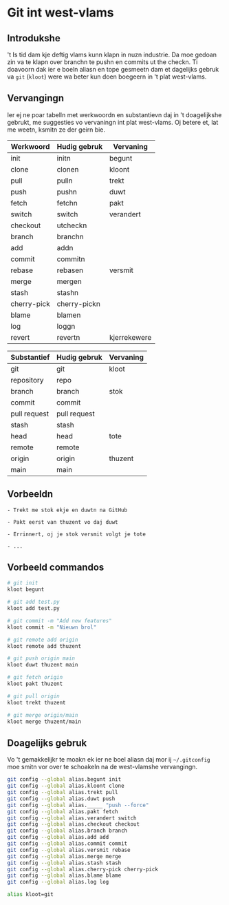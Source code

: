 # Git int west-vlams

## Introdukshe

't Is tid dam kje deftig vlams kunn klapn in nuzn industrie. Da moe gedoan zin
va te klapn over branchn te pushn en commits ut the checkn. Ti doavoorn dak ier 
e boeln aliasn en tope gesmeetn dam et dagelijks gebruk va `git` (`kloot`) were 
wa beter kun doen boegeern in 't plat west-vlams.

## Vervangingn

Ier ej ne poar tabelln met werkwoordn en substantievn daj in 't doagelijkshe
gebrukt, me suggesties vo vervaningn int plat west-vlams. Oj betere et, lat me
weetn, ksmitn ze der geirn bie.

| Werkwoord   | Hudig gebruk   | Vervaning     |
|-------------|----------------|---------------|
| init        | initn          | begunt        |
| clone       | clonen         | kloont        |
| pull        | pulln          | trekt         |
| push        | pushn          | duwt          |
| fetch       | fetchn         | pakt          |
| switch      | switch         | verandert     |
| checkout    | utcheckn       |               |
| branch      | branchn        |               |
| add         | addn           |               |
| commit      | commitn        |               |
| rebase      | rebasen        | versmit       |
| merge       | mergen         |               |
| stash       | stashn         |               |
| cherry-pick | cherry-pickn   |               |
| blame       | blamen         |               |
| log	      | loggn          |               |
| revert      | revertn        | kjerrekewere  |

| Substantief  | Hudig gebruk   | Vervaning    |
|--------------|----------------|--------------|
| git          | git            | kloot        |
| repository   | repo           |              |
| branch       | branch         | stok         |
| commit       | commit         |              |
| pull request | pull request   |              |
| stash        | stash          |              |
| head         | head           | tote         |
| remote       | remote         |              |
| origin       | origin         | thuzent      |
| main         | main           |              |


## Vorbeeldn

    - Trekt me stok ekje en duwtn na GitHub

    - Pakt eerst van thuzent vo daj duwt

    - Errinnert, oj je stok versmit volgt je tote

    - ...

## Vorbeeld commandos

```bash
# git init
kloot begunt

# git add test.py
kloot add test.py

# git commit -m "Add new features"
kloot commit -m "Nieuwn brol"

# git remote add origin
kloot remote add thuzent

# git push origin main
kloot duwt thuzent main

# git fetch origin
kloot pakt thuzent

# git pull origin
kloot trekt thuzent

# git merge origin/main
kloot merge thuzent/main
```

## Doagelijks gebruk

Vo 't gemakkelijkr te moakn ek ier ne boel aliasn daj mor ij `~/.gitconfig` moe
smitn vor over te schoakeln na de west-vlamshe vervangingn.

```bash
git config --global alias.begunt init
git config --global alias.kloont clone
git config --global alias.trekt pull
git config --global alias.duwt push
git config --global alias._____ "push --force"
git config --global alias.pakt fetch
git config --global alias.verandert switch
git config --global alias.checkout checkout
git config --global alias.branch branch
git config --global alias.add add
git config --global alias.commit commit
git config --global alias.versmit rebase
git config --global alias.merge merge
git config --global alias.stash stash
git config --global alias.cherry-pick cherry-pick
git config --global alias.blame blame
git config --global alias.log log

alias kloot=git
```
